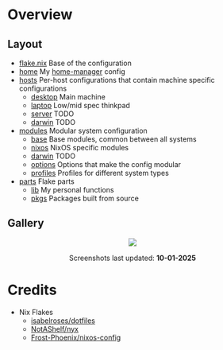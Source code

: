 # Overview

## Layout

- [flake.nix](flake.nix) Base of the configuration
- [home](home) My [home-manager](https://github.com/nix-community/home-manager)
  config
- [hosts](hosts) Per-host configurations that contain machine specific
  configurations
  - [desktop](hosts/desktop/) Main machine
  - [laptop](hosts/laptop/) Low/mid spec thinkpad
  - [server](hosts/server/) TODO
  - [darwin](hosts/darwin/) TODO
- [modules](modules) Modular system configuration
  - [base](modules/base/) Base modules, common between all systems
  - [nixos](modules/nixos/) NixOS specific modules
  - [darwin](modules/nixos/) TODO
  - [options](modules/options/) Options that make the config modular
  - [profiles](modules/profiles/) Profiles for different system types
- [parts](parts) Flake parts
  - [lib](parts/lib/) My personal functions
  - [pkgs](parts/pkgs/) Packages built from source

## Gallery

<p align="center">
   <img src="./.github/assets/screenshots/desktop1.png" style="margin-bottom: 15px;"/> <br>
   Screenshots last updated: <b>10-01-2025</b>
</p>

# Credits

- Nix Flakes
  - [isabelroses/dotfiles](https://github.com/isabelroses/dotfiles)
  - [NotAShelf/nyx](https://github.com/NotAShelf/nyx)
  - [Frost-Phoenix/nixos-config](https://github.com/Frost-Phoenix/nixos-config)
